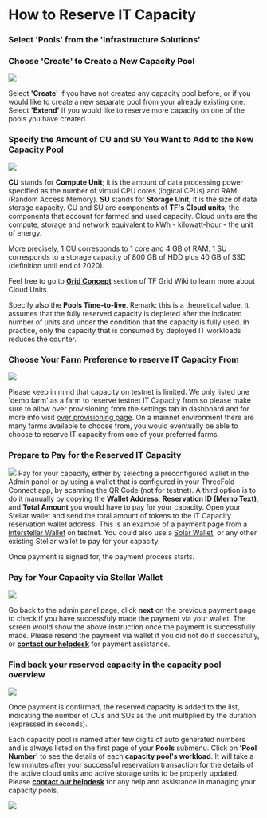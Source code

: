 # How to Reserve IT Capacity

### Select 'Pools' from the 'Infrastructure Solutions'

### Choose 'Create' to Create a New Capacity Pool

![](img/3bot_capacity_new_create.png)

Select __'Create'__ if you have not created any capacity pool before, or if you would like to create a new separate pool from your already existing one. Select __'Extend'__ if you would like to reserve more capacity on one of the pools you have created.


### Specify the Amount of CU and SU You Want to Add to the New Capacity Pool

![](img/3bot_capacity_new_resource.png)

__CU__ stands for __Compute Unit__; it is the amount of data processing power specified as the number of virtual CPU cores (logical CPUs) and RAM (Random Access Memory). __SU__ stands for __Storage Unit__; it is the size of data storage capacity. CU and SU are components of __TF's Cloud units__; the components that account for farmed and used capacity. Cloud units are the compute, storage and network equivalent to kWh - kilowatt-hour - the unit of energy. 

More precisely, 1 CU corresponds to 1 core and 4 GB of RAM. 
1 SU corresponds to a storage capacity of 800 GB of HDD plus 40 GB of SSD (definition until end of 2020). 

Feel free to go to [__Grid Concept__](grid_concepts?id=some-examples-of-cu-and-su-in-detail) section of TF Grid Wiki to learn more about Cloud Units.

Specify also the __Pools Time-to-live__. 
Remark: this is a theoretical value. It assumes that the fully reserved capacity is depleted after the indicated number of units and under the condition that the capacity is fully used. In practice, only the capacity that is consumed by deployed IT workloads reduces the counter. 


### Choose Your Farm Preference to reserve IT Capacity From

![](img/3bot_capacity_new_select_farm.png)

Please keep in mind that capacity on testnet is limited. We only listed one 'demo farm' as a farm to reserve testnet IT Capacity from so please make sure to allow over provisioning from the settings tab in dashboard and for more info visit [over provisioning page](https://manual2.threefold.io/#/3bot_settings?id=developers-options). On a mainnet environment there are many farms available to choose from, you would eventually be able to choose to reserve IT capacity from one of your preferred farms.

### Prepare to Pay for the Reserved IT Capacity

![](img/3bot_capacity_new_pay.png)
Pay for your capacity, either by selecting a preconfigured wallet in the Admin panel or by using a wallet that is configured in your ThreeFold Connect app, by scanning the QR Code (not for testnet). A third option is to do it manually by copying the __Wallet Address__, __Reservation ID (Memo Text)__, and __Total Amount__ you would have to pay for your capacity. 
Open your Stellar wallet and send the total amount of tokens to the IT Capacity reservation wallet address. This is an example of a payment page from a [Interstellar Wallet](https://interstellar.exchange/) on testnet. You could also use a [Solar Wallet](https://solarwallet.io/#download), or any other existing Stellar wallet to pay for your capacity.

Once payment is signed for, the payment process starts. 

### Pay for Your Capacity via Stellar Wallet

![](img/3bot_capacity_new_payment_process.png)

Go back to the admin panel page, click __next__ on the previous payment page to check if you have successfuly made the payment via your wallet. The screen would show the above instruction once the payment is successfully made. Please resend the payment via wallet if you did not do it successfully, or [__contact our helpdesk__](https://threefoldfaq.crisp.help/en/) for payment assistance.

### Find back your reserved capacity in the capacity pool overview

![](img/capacity_new_overview.png)

Once payment is confirmed, the reserved capacity is added to the list, indicating the number of CUs and SUs as the unit multiplied by the duration (expressed in seconds).

 Each capacity pool is named after few digits of auto generated numbers and is always listed on the first page of your __Pools__ submenu. Click on __'Pool Number'__ to see the details of each __capacity pool's workload__. It will take a few minutes after your successful reservation transaction for the details of the active cloud units and active storage units to be properly updated. Please [__contact our helpdesk__](https://threefoldfaq.crisp.help/en/) for any help and assistance in managing your capacity pools.

![](img/capacity_new_pooldetails.png) 